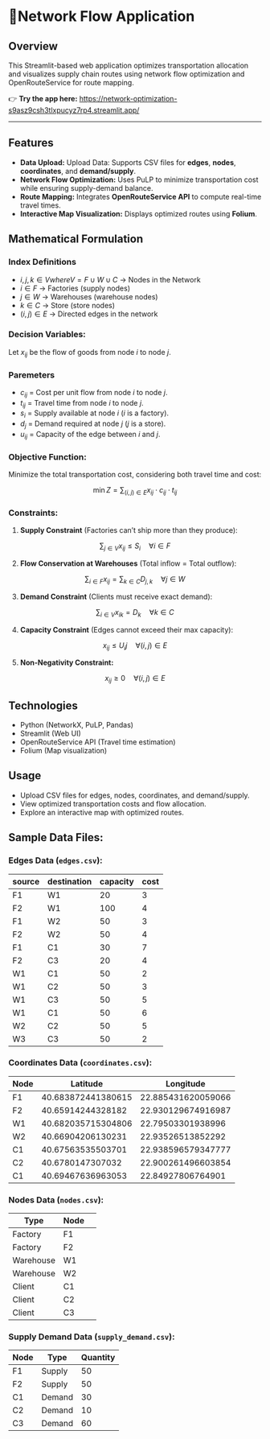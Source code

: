 # 🚛Network Flow Application

## Overview

This Streamlit-based web application optimizes transportation allocation and visualizes supply chain routes using network flow optimization and OpenRouteService for route mapping.

👉 **Try the app here:** https://network-optimization-s9asz9csh3tlxpucyz7rp4.streamlit.app/

---

## Features
- **Data Upload:** Upload Data: Supports CSV files for **edges**, **nodes**, **coordinates**, and **demand/supply**.
- **Network Flow Optimization:** Uses PuLP to minimize transportation cost while ensuring supply-demand balance.
- **Route Mapping:** Integrates **OpenRouteService API** to compute real-time travel times.
- **Interactive Map Visualization:** Displays optimized routes using **Folium**.

## Mathematical Formulation

### Index Definitions
- $i,j,k \in V where V = F \cup W \cup C$ -> Nodes in the Network
- $i \in F$ -> Factories (supply nodes)
- $j \in W$ -> Warehouses (warehouse nodes)
- $k \in C$ -> Store (store nodes)
- $(i,j) \in E$ -> Directed edges in the network

### Decision Variables:
Let $x_{ij}$ be the flow of goods from node $i$ to node $j$.

### Paremeters
- $c_{ij}$ = Cost per unit flow from node $i$ to node $j$.
- $t_{ij}$ = Travel time from node $i$ to node $j$.
- $s_i$ = Supply available at node $i$ ($i$ is a factory).
- $d_j$ = Demand required at node $j$ ($j$ is a store).
- $u_{ij}$ = Capacity of the edge between $i$ and $j$.

### Objective Function:
Minimize the total transportation cost, considering both travel time and cost:

$$
\min Z = \sum_{(i,j) \in E} x_{ij} \cdot c_{ij} \cdot t_{ij}
$$

### Constraints:

1. **Supply Constraint** (Factories can’t ship more than they produce):

$$
\sum_{j \in V} x_{ij} \leq S_i \quad \forall i \in F
$$

2. **Flow Conservation at Warehouses** (Total inflow = Total outflow):

$$
\sum_{i \in F} x_{ij} = \sum_{k \in C} D_{j,k} \quad \forall j \in W
$$

3. **Demand Constraint** (Clients must receive exact demand):

$$
\sum_{i \in V} x_{ik}  = D_k \quad \forall k \in C
$$

4. **Capacity Constraint** (Edges cannot exceed their max capacity):

$$
x_{ij} \leq U_ij \quad \forall (i,j) \in E
$$

5. **Non-Negativity Constraint:**

$$
x_{ij} \geq 0 \quad \forall (i,j) \in E
$$

## Technologies
- Python (NetworkX, PuLP, Pandas)
- Streamlit (Web UI)
- OpenRouteService API (Travel time estimation)
- Folium (Map visualization)

## Usage
- Upload CSV files for edges, nodes, coordinates, and demand/supply.
- View optimized transportation costs and flow allocation.
- Explore an interactive map with optimized routes.

## Sample Data Files:

### Edges Data (`edges.csv`):
| source | destination | capacity | cost |
|--------|-------------|----------|------|
| F1     | W1          | 20       | 3    |
| F2     | W1          | 100      | 4    |
| F1     | W2          | 50       | 3    |
| F2     | W2          | 50       | 4    |
| F1     | C1          | 30       | 7    |
| F2     | C3          | 20       | 4    |
| W1     | C1          | 50       | 2    |
| W1     | C2          | 50       | 3    |
| W1     | C3          | 50       | 5    |
| W1     | C1          | 50       | 6    |
| W2     | C2          | 50       | 5    |
| W3     | C3          | 50       | 2    |

### Coordinates Data (`coordinates.csv`):
| Node |     Latitude       | Longitude |
|------|--------------------|----------|
| F1   | 40.683872441380615 | 22.885431620059066 |
| F2   | 40.65914244328182  | 22.930129674916987 |
| W1   | 40.682035715304806 | 22.79503301938996  |
| W2   | 40.66904206130231  | 22.93526513852292  |
| C1   | 40.67563535503701  | 22.938596579347777 |
| C2   | 40.6780147307032   | 22.900261496603854 |
| C1   | 40.69467636963053  | 22.84927806764901  |

### Nodes Data (`nodes.csv`):
|    Type   | Node ||
|-----------|------|-|
|  Factory  |  F1  |
|  Factory  |  F2  |
| Warehouse |  W1  |
| Warehouse |  W2  |
|   Client  |  C1  |
|   Client  |  C2  |
|   Client  |  C3  |

### Supply Demand Data (`supply_demand.csv`):
| Node |  Type  | Quantity |
|------|--------|----------|
| F1   | Supply |  50      |
| F2   | Supply |  50      |
| C1   | Demand |  30      |
| C2   | Demand |  10      |
| C3   | Demand |  60      |

